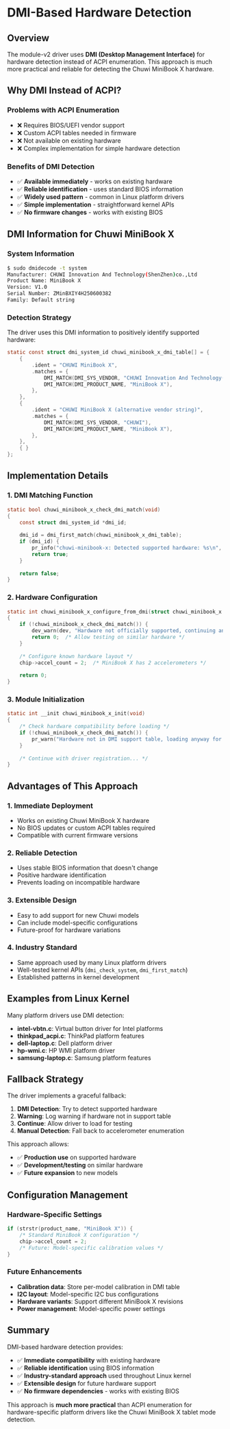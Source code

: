 # DMI-Based Hardware Detection

## Overview

The module-v2 driver uses **DMI (Desktop Management Interface)** for hardware detection instead of ACPI enumeration. This approach is much more practical and reliable for detecting the Chuwi MiniBook X hardware.

## Why DMI Instead of ACPI?

### Problems with ACPI Enumeration
- ❌ Requires BIOS/UEFI vendor support
- ❌ Custom ACPI tables needed in firmware
- ❌ Not available on existing hardware
- ❌ Complex implementation for simple hardware detection

### Benefits of DMI Detection
- ✅ **Available immediately** - works on existing hardware
- ✅ **Reliable identification** - uses standard BIOS information
- ✅ **Widely used pattern** - common in Linux platform drivers
- ✅ **Simple implementation** - straightforward kernel APIs
- ✅ **No firmware changes** - works with existing BIOS

## DMI Information for Chuwi MiniBook X

### System Information
```bash
$ sudo dmidecode -t system
Manufacturer: CHUWI Innovation And Technology(ShenZhen)co.,Ltd
Product Name: MiniBook X
Version: V1.0
Serial Number: ZMinBXIY4H250600382
Family: Default string
```

### Detection Strategy
The driver uses this DMI information to positively identify supported hardware:

```c
static const struct dmi_system_id chuwi_minibook_x_dmi_table[] = {
    {
        .ident = "CHUWI MiniBook X",
        .matches = {
            DMI_MATCH(DMI_SYS_VENDOR, "CHUWI Innovation And Technology(ShenZhen)co.,Ltd"),
            DMI_MATCH(DMI_PRODUCT_NAME, "MiniBook X"),
        },
    },
    {
        .ident = "CHUWI MiniBook X (alternative vendor string)",
        .matches = {
            DMI_MATCH(DMI_SYS_VENDOR, "CHUWI"),
            DMI_MATCH(DMI_PRODUCT_NAME, "MiniBook X"),
        },
    },
    { }
};
```

## Implementation Details

### 1. DMI Matching Function
```c
static bool chuwi_minibook_x_check_dmi_match(void)
{
    const struct dmi_system_id *dmi_id;
    
    dmi_id = dmi_first_match(chuwi_minibook_x_dmi_table);
    if (dmi_id) {
        pr_info("chuwi-minibook-x: Detected supported hardware: %s\n", dmi_id->ident);
        return true;
    }
    
    return false;
}
```

### 2. Hardware Configuration
```c
static int chuwi_minibook_x_configure_from_dmi(struct chuwi_minibook_x *chip)
{
    if (!chuwi_minibook_x_check_dmi_match()) {
        dev_warn(dev, "Hardware not officially supported, continuing anyway\n");
        return 0;  /* Allow testing on similar hardware */
    }
    
    /* Configure known hardware layout */
    chip->accel_count = 2;  /* MiniBook X has 2 accelerometers */
    
    return 0;
}
```

### 3. Module Initialization
```c
static int __init chuwi_minibook_x_init(void)
{
    /* Check hardware compatibility before loading */
    if (!chuwi_minibook_x_check_dmi_match()) {
        pr_warn("Hardware not in DMI support table, loading anyway for testing\n");
    }
    
    /* Continue with driver registration... */
}
```

## Advantages of This Approach

### 1. **Immediate Deployment**
- Works on existing Chuwi MiniBook X hardware
- No BIOS updates or custom ACPI tables required
- Compatible with current firmware versions

### 2. **Reliable Detection**
- Uses stable BIOS information that doesn't change
- Positive hardware identification
- Prevents loading on incompatible hardware

### 3. **Extensible Design**
- Easy to add support for new Chuwi models
- Can include model-specific configurations
- Future-proof for hardware variations

### 4. **Industry Standard**
- Same approach used by many Linux platform drivers
- Well-tested kernel APIs (`dmi_check_system`, `dmi_first_match`)
- Established patterns in kernel development

## Examples from Linux Kernel

Many platform drivers use DMI detection:

- **intel-vbtn.c**: Virtual button driver for Intel platforms
- **thinkpad_acpi.c**: ThinkPad platform features
- **dell-laptop.c**: Dell platform driver
- **hp-wmi.c**: HP WMI platform driver
- **samsung-laptop.c**: Samsung platform features

## Fallback Strategy

The driver implements a graceful fallback:

1. **DMI Detection**: Try to detect supported hardware
2. **Warning**: Log warning if hardware not in support table  
3. **Continue**: Allow driver to load for testing
4. **Manual Detection**: Fall back to accelerometer enumeration

This approach allows:
- ✅ **Production use** on supported hardware
- ✅ **Development/testing** on similar hardware  
- ✅ **Future expansion** to new models

## Configuration Management

### Hardware-Specific Settings
```c
if (strstr(product_name, "MiniBook X")) {
    /* Standard MiniBook X configuration */
    chip->accel_count = 2;
    /* Future: Model-specific calibration values */
}
```

### Future Enhancements
- **Calibration data**: Store per-model calibration in DMI table
- **I2C layout**: Model-specific I2C bus configurations
- **Hardware variants**: Support different MiniBook X revisions
- **Power management**: Model-specific power settings

## Summary

DMI-based hardware detection provides:

- ✅ **Immediate compatibility** with existing hardware
- ✅ **Reliable identification** using BIOS information
- ✅ **Industry-standard approach** used throughout Linux kernel
- ✅ **Extensible design** for future hardware support
- ✅ **No firmware dependencies** - works with existing BIOS

This approach is **much more practical** than ACPI enumeration for hardware-specific platform drivers like the Chuwi MiniBook X tablet mode detection.